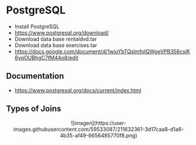 # PostgreSQL

* Install PostgreSQL  
 * https://www.postgresql.org/download/
 * Download data base rentaldvd.tar  
 * Download data base exercises.tar 
  * https://docs.google.com/document/d/1wiuYbTQslmfolQWgeVPB356csjK6yqOUBhgC7fM44o8/edit
  
## Documentation
* https://www.postgresql.org/docs/current/index.html  

## Types of Joins
<p align="center">
![imagen](https://user-images.githubusercontent.com/59533087/211632361-3d17caa8-d1a6-4b35-af49-6656485770f8.png)
</p>
